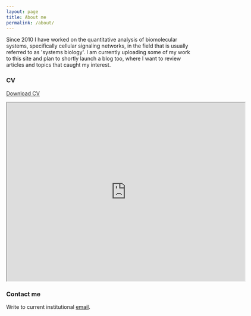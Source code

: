```yaml
---
layout: page
title: About me
permalink: /about/
---
```


Since 2010 I have worked on the quantitative analysis of biomolecular systems, specifically cellular signaling networks, in the field that is usually referred to as 'systems biology'. I am currently uploading some of my work to this site and plan to shortly launch a blog too, where I want to review articles and topics that caught my interest.

### CV

[Download CV](images/CV.pdf)

<iframe src="https://drive.google.com/file/d/1qcSqpnGdNKNBlfVs2LcCyrGXgXQhIBWO/preview" width="640" height="480"></iframe>


### Contact me

Write to current institutional [email](mailto:mihaly.koltai@curie.fr).
